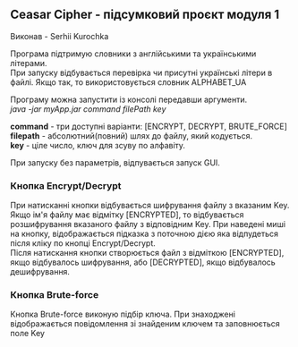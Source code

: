 ## Ceasar Cipher - підсумковий проєкт модуля 1
Виконав - Serhii Kurochka

Програма підтримую словники з англійськими та українськими літерами.<br>
При запуску відбувається перевірка чи присутні українські літери в файлі. Якщо так, то використовується словник ALPHABET_UA

Програму можна запустити із консолі передавши аргументи.<br>
_java -jar myApp.jar command filePath key_

**command** - три доступні варіанти: [ENCRYPT, DECRYPT, BRUTE_FORCE]<br>
**filepath** - абсолютний(повний) шлях до файлу, який кодується.<br>
**key** - ціле число, ключ для зсуву по алфавіту.

При запуску без параметрів, відпувається запуск GUI.
### Кнопка Encrypt/Decrypt
При натисканні кнопки відбувається шифрування файлу з вказаним Key.
Якщо ім'я файлу має відмітку [ENCRYPTED], то відбувається розшифрування вказаного файлу з відповідним Key.
При наведені миші на кнопку, відображається підказка з поточною дією яка відпудеться після кліку по кнопці Encrypt/Decrypt. <br>
Після натискання кнопки створюється файл з відміткою [ENCRYPTED], якщо відбувалось шифрування, або [DECRYPTED], якщо відбувалось дешифрування.

### Кнопка Brute-force
Кнопка Brute-force виконую підбір ключа. При знаходжені відображається повідомлення зі знайденим ключем та заповнюється поле Key 